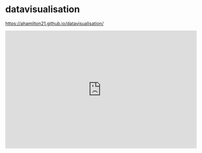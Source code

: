 # datavisualisation
https://ahamilton21.github.io/datavisualisation/
<iframe width="600" height="371" seamless frameborder="0" scrolling="no" src="https://docs.google.com/spreadsheets/d/1oCgkDetDGlGJyjrB4C7qCkD4j9cdx86cErixd7U-Bg0/pubchart?oid=287733817&amp;format=interactive"></iframe>
